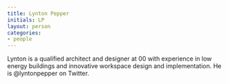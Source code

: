 ```yaml
---
title: Lynton Pepper
initials: LP
layout: person
categories:
- people
---
```


Lynton is a qualified architect and designer at 00 with experience in low energy buildings and innovative workspace design and implementation. He is @lyntonpepper on Twitter.

[@lyntonpepper]: https://twitter.com/lyntonpepper
